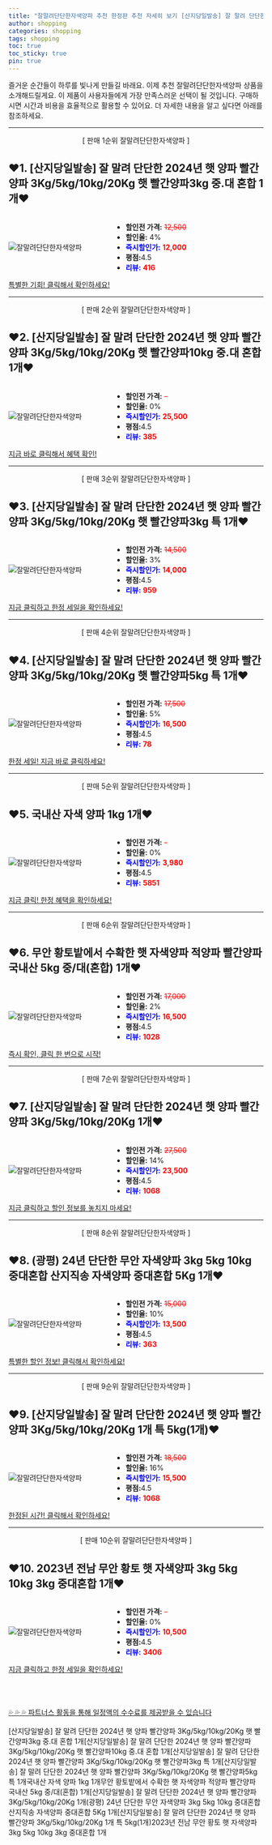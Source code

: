 ```yaml
---
title: "잘말려단단한자색양파 추천 한정판 추천 자세히 보기 [산지당일발송] 잘 말려 단단한 2024년"
author: shopping
categories: shopping
tags: shopping
toc: true
toc_sticky: true
pin: true
---
```

즐거운 순간들이 하루를 빛나게 만들길 바래요. 이제 추천 잘말려단단한자색양파 상품을 소개해드릴게요. 이 제품이 사용자들에게 가장 만족스러운 선택이 될 것입니다. 구매하시면 시간과 비용을 효율적으로 활용할 수 있어요. 더 자세한 내용을 알고 싶다면 아래를 참조하세요.

---
<p class="toplist" style="margin: 0 auto; display: block; width: fit-content;">[ 판매 1순위 잘말려단단한자색양파 ]</p>

<h2><strong>❤️1. [산지당일발송] 잘 말려 단단한 2024년 햇 양파 빨간양파 3Kg/5kg/10kg/20Kg 햇 빨간양파3kg 중.대  혼합 1개❤️</strong></h2>

<div style="display: flex; align-items: center;">
    <div style="flex: 0.4;">
        <img src="https://thumbnail7.coupangcdn.com/thumbnails/remote/230x230ex/image/vendor_inventory/b195/e4ac576ac63e498b4a74cf9dea468fd2a9dae23753f739bed14bf358406e.jpg" alt="잘말려단단한자색양파" style="max-width: 100%;">
    </div>
    <div style="flex: 0.6; margin-left: 10px;">
        <ul>
            <li><strong>할인전 가격:</strong> <del style="color: red;">12,500</del></li>
            <li><strong>할인율:</strong> 4%</li>
            <li><span style='color:blue'><strong>즉시할인가:</strong></span> <span style='color:red'><strong>12,000</strong></span></li>
            <li><strong>평점:</strong>4.5</li>
            <li><span style='color:blue'><strong>리뷰:</strong></span> <span style='color:red'><strong>416</strong></span></li>
        </ul>
    </div>
</div>
<div class="center">
    <a href="https://selin100587.github.io?lptag=AF9450613&subid=githubio&pageKey=8123107643&traceid=V0-153&itemId=23050930123&vendorItemId=78458120911" class="myButton">
        특별한 기회! 클릭해서 확인하세요!
    </a>
</div>


---
<p class="toplist" style="margin: 0 auto; display: block; width: fit-content;">[ 판매 2순위 잘말려단단한자색양파 ]</p>

<h2><strong>❤️2. [산지당일발송] 잘 말려 단단한 2024년 햇 양파 빨간양파 3Kg/5kg/10kg/20Kg 햇 빨간양파10kg 중.대  혼합 1개❤️</strong></h2>

<div style="display: flex; align-items: center;">
    <div style="flex: 0.4;">
        <img src="https://thumbnail7.coupangcdn.com/thumbnails/remote/230x230ex/image/vendor_inventory/b195/e4ac576ac63e498b4a74cf9dea468fd2a9dae23753f739bed14bf358406e.jpg" alt="잘말려단단한자색양파" style="max-width: 100%;">
    </div>
    <div style="flex: 0.6; margin-left: 10px;">
        <ul>
            <li><strong>할인전 가격:</strong> <del style="color: red;">-</del></li>
            <li><strong>할인율:</strong> 0%</li>
            <li><span style='color:blue'><strong>즉시할인가:</strong></span> <span style='color:red'><strong>25,500</strong></span></li>
            <li><strong>평점:</strong>4.5</li>
            <li><span style='color:blue'><strong>리뷰:</strong></span> <span style='color:red'><strong>385</strong></span></li>
        </ul>
    </div>
</div>
<div class="center">
    <a href="https://selin100587.github.io?lptag=AF9450613&subid=githubio&pageKey=8244259396&traceid=V0-153&itemId=23050930119&vendorItemId=76493095776" class="myButton">
        지금 바로 클릭해서 혜택 확인!
    </a>
</div>


---
<p class="toplist" style="margin: 0 auto; display: block; width: fit-content;">[ 판매 3순위 잘말려단단한자색양파 ]</p>

<h2><strong>❤️3. [산지당일발송] 잘 말려 단단한 2024년 햇 양파 빨간양파 3Kg/5kg/10kg/20Kg 햇 빨간양파3kg 특 1개❤️</strong></h2>

<div style="display: flex; align-items: center;">
    <div style="flex: 0.4;">
        <img src="https://thumbnail7.coupangcdn.com/thumbnails/remote/230x230ex/image/vendor_inventory/b195/e4ac576ac63e498b4a74cf9dea468fd2a9dae23753f739bed14bf358406e.jpg" alt="잘말려단단한자색양파" style="max-width: 100%;">
    </div>
    <div style="flex: 0.6; margin-left: 10px;">
        <ul>
            <li><strong>할인전 가격:</strong> <del style="color: red;">14,500</del></li>
            <li><strong>할인율:</strong> 3%</li>
            <li><span style='color:blue'><strong>즉시할인가:</strong></span> <span style='color:red'><strong>14,000</strong></span></li>
            <li><strong>평점:</strong>4.5</li>
            <li><span style='color:blue'><strong>리뷰:</strong></span> <span style='color:red'><strong>959</strong></span></li>
        </ul>
    </div>
</div>
<div class="center">
    <a href="https://selin100587.github.io?lptag=AF9450613&subid=githubio&pageKey=8243658609&traceid=V0-153&itemId=23050930126&vendorItemId=86087089296" class="myButton">
        지금 클릭하고 한정 세일을 확인하세요!
    </a>
</div>


---
<p class="toplist" style="margin: 0 auto; display: block; width: fit-content;">[ 판매 4순위 잘말려단단한자색양파 ]</p>

<h2><strong>❤️4. [산지당일발송] 잘 말려 단단한 2024년 햇 양파 빨간양파 3Kg/5kg/10kg/20Kg 햇 빨간양파5kg 특 1개❤️</strong></h2>

<div style="display: flex; align-items: center;">
    <div style="flex: 0.4;">
        <img src="https://thumbnail7.coupangcdn.com/thumbnails/remote/230x230ex/image/vendor_inventory/b195/e4ac576ac63e498b4a74cf9dea468fd2a9dae23753f739bed14bf358406e.jpg" alt="잘말려단단한자색양파" style="max-width: 100%;">
    </div>
    <div style="flex: 0.6; margin-left: 10px;">
        <ul>
            <li><strong>할인전 가격:</strong> <del style="color: red;">17,500</del></li>
            <li><strong>할인율:</strong> 5%</li>
            <li><span style='color:blue'><strong>즉시할인가:</strong></span> <span style='color:red'><strong>16,500</strong></span></li>
            <li><strong>평점:</strong>4.5</li>
            <li><span style='color:blue'><strong>리뷰:</strong></span> <span style='color:red'><strong>78</strong></span></li>
        </ul>
    </div>
</div>
<div class="center">
    <a href="https://selin100587.github.io?lptag=AF9450613&subid=githubio&pageKey=8246245097&traceid=V0-153&itemId=23050930121&vendorItemId=86087089273" class="myButton">
        한정 세일! 지금 바로 클릭하세요!
    </a>
</div>


---
<p class="toplist" style="margin: 0 auto; display: block; width: fit-content;">[ 판매 5순위 잘말려단단한자색양파 ]</p>

<h2><strong>❤️5. 국내산 자색 양파 1kg 1개❤️</strong></h2>

<div style="display: flex; align-items: center;">
    <div style="flex: 0.4;">
        <img src="https://thumbnail7.coupangcdn.com/thumbnails/remote/230x230ex/image/retail/images/9022218981987631-d50f2949-a61b-4822-8fd5-0393b760e753.jpg" alt="잘말려단단한자색양파" style="max-width: 100%;">
    </div>
    <div style="flex: 0.6; margin-left: 10px;">
        <ul>
            <li><strong>할인전 가격:</strong> <del style="color: red;">-</del></li>
            <li><strong>할인율:</strong> 0%</li>
            <li><span style='color:blue'><strong>즉시할인가:</strong></span> <span style='color:red'><strong>3,980</strong></span></li>
            <li><strong>평점:</strong>4.5</li>
            <li><span style='color:blue'><strong>리뷰:</strong></span> <span style='color:red'><strong>5851</strong></span></li>
        </ul>
    </div>
</div>
<div class="center">
    <a href="https://selin100587.github.io?lptag=AF9450613&subid=githubio&pageKey=6597327557&traceid=V0-153&itemId=14911502950&vendorItemId=82150145184" class="myButton">
        지금 클릭! 한정 혜택을 확인하세요!
    </a>
</div>


---
<p class="toplist" style="margin: 0 auto; display: block; width: fit-content;">[ 판매 6순위 잘말려단단한자색양파 ]</p>

<h2><strong>❤️6. 무안 황토밭에서 수확한 햇 자색양파 적양파 빨간양파 국내산 5kg 중/대(혼합) 1개❤️</strong></h2>

<div style="display: flex; align-items: center;">
    <div style="flex: 0.4;">
        <img src="https://thumbnail6.coupangcdn.com/thumbnails/remote/230x230ex/image/vendor_inventory/310b/f1e552c104f2772c199151c2bee27f4fb253c0a172aac8e2997d68daf1e3.jpg" alt="잘말려단단한자색양파" style="max-width: 100%;">
    </div>
    <div style="flex: 0.6; margin-left: 10px;">
        <ul>
            <li><strong>할인전 가격:</strong> <del style="color: red;">17,000</del></li>
            <li><strong>할인율:</strong> 2%</li>
            <li><span style='color:blue'><strong>즉시할인가:</strong></span> <span style='color:red'><strong>16,500</strong></span></li>
            <li><strong>평점:</strong>4.5</li>
            <li><span style='color:blue'><strong>리뷰:</strong></span> <span style='color:red'><strong>1028</strong></span></li>
        </ul>
    </div>
</div>
<div class="center">
    <a href="https://selin100587.github.io?lptag=AF9450613&subid=githubio&pageKey=7253207675&traceid=V0-153&itemId=23125273932&vendorItemId=90158352446" class="myButton">
        즉시 확인, 클릭 한 번으로 시작!
    </a>
</div>


---
<p class="toplist" style="margin: 0 auto; display: block; width: fit-content;">[ 판매 7순위 잘말려단단한자색양파 ]</p>

<h2><strong>❤️7. [산지당일발송] 잘 말려 단단한 2024년 햇 양파 빨간양파 3Kg/5kg/10kg/20Kg 1개❤️</strong></h2>

<div style="display: flex; align-items: center;">
    <div style="flex: 0.4;">
        <img src="https://thumbnail9.coupangcdn.com/thumbnails/remote/230x230ex/image/vendor_inventory/d4d5/8358d9520af9e86ffe9640df6e603204a27c5cef475d71496213e4833c6e.jpg" alt="잘말려단단한자색양파" style="max-width: 100%;">
    </div>
    <div style="flex: 0.6; margin-left: 10px;">
        <ul>
            <li><strong>할인전 가격:</strong> <del style="color: red;">27,500</del></li>
            <li><strong>할인율:</strong> 14%</li>
            <li><span style='color:blue'><strong>즉시할인가:</strong></span> <span style='color:red'><strong>23,500</strong></span></li>
            <li><strong>평점:</strong>4.5</li>
            <li><span style='color:blue'><strong>리뷰:</strong></span> <span style='color:red'><strong>1068</strong></span></li>
        </ul>
    </div>
</div>
<div class="center">
    <a href="https://selin100587.github.io?lptag=AF9450613&subid=githubio&pageKey=8115209924&traceid=V0-153&itemId=23050930124&vendorItemId=85502003990" class="myButton">
        지금 클릭하고 할인 정보를 놓치지 마세요!
    </a>
</div>


---
<p class="toplist" style="margin: 0 auto; display: block; width: fit-content;">[ 판매 8순위 잘말려단단한자색양파 ]</p>

<h2><strong>❤️8. (광평) 24년 단단한 무안 자색양파 3kg 5kg 10kg 중대혼합 산지직송 자색양파 중대혼합 5Kg 1개❤️</strong></h2>

<div style="display: flex; align-items: center;">
    <div style="flex: 0.4;">
        <img src="https://thumbnail8.coupangcdn.com/thumbnails/remote/230x230ex/image/vendor_inventory/be6b/3671cbf8117660a14c621e01e982a588e28c283772edfe244f2ba5c7d52d.jpg" alt="잘말려단단한자색양파" style="max-width: 100%;">
    </div>
    <div style="flex: 0.6; margin-left: 10px;">
        <ul>
            <li><strong>할인전 가격:</strong> <del style="color: red;">15,000</del></li>
            <li><strong>할인율:</strong> 10%</li>
            <li><span style='color:blue'><strong>즉시할인가:</strong></span> <span style='color:red'><strong>13,500</strong></span></li>
            <li><strong>평점:</strong>4.5</li>
            <li><span style='color:blue'><strong>리뷰:</strong></span> <span style='color:red'><strong>363</strong></span></li>
        </ul>
    </div>
</div>
<div class="center">
    <a href="https://selin100587.github.io?lptag=AF9450613&subid=githubio&pageKey=7432127827&traceid=V0-153&itemId=19305568222&vendorItemId=86419925342" class="myButton">
        특별한 할인 정보! 클릭해서 확인하세요!
    </a>
</div>


---
<p class="toplist" style="margin: 0 auto; display: block; width: fit-content;">[ 판매 9순위 잘말려단단한자색양파 ]</p>

<h2><strong>❤️9. [산지당일발송] 잘 말려 단단한 2024년 햇 양파 빨간양파 3Kg/5kg/10kg/20Kg 1개 특 5kg(1개)❤️</strong></h2>

<div style="display: flex; align-items: center;">
    <div style="flex: 0.4;">
        <img src="https://thumbnail9.coupangcdn.com/thumbnails/remote/230x230ex/image/vendor_inventory/d4d5/8358d9520af9e86ffe9640df6e603204a27c5cef475d71496213e4833c6e.jpg" alt="잘말려단단한자색양파" style="max-width: 100%;">
    </div>
    <div style="flex: 0.6; margin-left: 10px;">
        <ul>
            <li><strong>할인전 가격:</strong> <del style="color: red;">18,500</del></li>
            <li><strong>할인율:</strong> 16%</li>
            <li><span style='color:blue'><strong>즉시할인가:</strong></span> <span style='color:red'><strong>15,500</strong></span></li>
            <li><strong>평점:</strong>4.5</li>
            <li><span style='color:blue'><strong>리뷰:</strong></span> <span style='color:red'><strong>1068</strong></span></li>
        </ul>
    </div>
</div>
<div class="center">
    <a href="https://selin100587.github.io?lptag=AF9450613&subid=githubio&pageKey=8115209924&traceid=V0-153&itemId=23006100977&vendorItemId=85502004016" class="myButton">
        한정된 시간! 클릭해서 확인하세요!
    </a>
</div>


---
<p class="toplist" style="margin: 0 auto; display: block; width: fit-content;">[ 판매 10순위 잘말려단단한자색양파 ]</p>

<h2><strong>❤️10. 2023년 전남 무안 황토 햇 자색양파 3kg 5kg 10kg 3kg 중대혼합 1개❤️</strong></h2>

<div style="display: flex; align-items: center;">
    <div style="flex: 0.4;">
        <img src="https://thumbnail8.coupangcdn.com/thumbnails/remote/230x230ex/image/vendor_inventory/6233/af996ff6ad7821f32153af6eb338f0808f244aba36291e4c31b3e76886b4.png" alt="잘말려단단한자색양파" style="max-width: 100%;">
    </div>
    <div style="flex: 0.6; margin-left: 10px;">
        <ul>
            <li><strong>할인전 가격:</strong> <del style="color: red;">-</del></li>
            <li><strong>할인율:</strong> 0%</li>
            <li><span style='color:blue'><strong>즉시할인가:</strong></span> <span style='color:red'><strong>10,500</strong></span></li>
            <li><strong>평점:</strong>4.5</li>
            <li><span style='color:blue'><strong>리뷰:</strong></span> <span style='color:red'><strong>3406</strong></span></li>
        </ul>
    </div>
</div>
<div class="center">
    <a href="https://selin100587.github.io?lptag=AF9450613&subid=githubio&pageKey=7286757172&traceid=V0-153&itemId=18615162041&vendorItemId=90388018489" class="myButton">
        지금 클릭하고 한정 세일을 확인하세요!
    </a>
</div>

<br><br><br>[💦 💦 💦 파트너스 활동을 통해 일정액의 수수료를 제공받을 수 있습니다](https://link.coupang.com/a/bcpT2c)<br><br>[산지당일발송] 잘 말려 단단한 2024년 햇 양파 빨간양파 3Kg/5kg/10kg/20Kg 햇 빨간양파3kg 중.대  혼합 1개[산지당일발송] 잘 말려 단단한 2024년 햇 양파 빨간양파 3Kg/5kg/10kg/20Kg 햇 빨간양파10kg 중.대  혼합 1개[산지당일발송] 잘 말려 단단한 2024년 햇 양파 빨간양파 3Kg/5kg/10kg/20Kg 햇 빨간양파3kg 특 1개[산지당일발송] 잘 말려 단단한 2024년 햇 양파 빨간양파 3Kg/5kg/10kg/20Kg 햇 빨간양파5kg 특 1개국내산 자색 양파 1kg 1개무안 황토밭에서 수확한 햇 자색양파 적양파 빨간양파 국내산 5kg 중/대(혼합) 1개[산지당일발송] 잘 말려 단단한 2024년 햇 양파 빨간양파 3Kg/5kg/10kg/20Kg 1개(광평) 24년 단단한 무안 자색양파 3kg 5kg 10kg 중대혼합 산지직송 자색양파 중대혼합 5Kg 1개[산지당일발송] 잘 말려 단단한 2024년 햇 양파 빨간양파 3Kg/5kg/10kg/20Kg 1개 특 5kg(1개)2023년 전남 무안 황토 햇 자색양파 3kg 5kg 10kg 3kg 중대혼합 1개